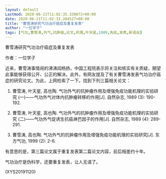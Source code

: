 ```yaml
---
layout: default
Lastmod: 2020-06-21T11:02:35.330872+00:00
date: 2020-06-21T11:02:33.284527+00:00
title: "曹雪涛研究气功治疗癌症及重复发表"
author: "一位学子"
tags: [气功,曹雪涛,外气,抗肿瘤,论文,机理,叶天星,1989,免疫,发表,新语丝]
---
```


曹雪涛研究气功治疗癌症及重复发表

作者：一位学子

近来，曹雪涛事情闹的沸沸阎杨扬，中国工程院表示将关注和核实有关质疑，期望此事能够获得公开、公正的解决。此外，有网友提及了有关曹雪涛发表气功治疗癌症的研究论文。为此，上网检索了一下。找到下列三篇相关论文：

1.    曹雪涛, 叶天星, 高也陶. 气功外气的抗肿瘤作用及增强免疫功能机理的实验研究 (一)——气功外气对体内抗肿瘤转移的作用[J]. 自然杂志, 1989 (3): 190-192.

2.    曹雪涛, 叶天星, 高也陶. 气功外气的抗肿瘤作用及增强免疫功能机理的实验研究 (二)——气功外气促诱生抗癌淋巴因子的作用[J]. 自然杂志, 1989 (4): 289-291.

3.    曹雪涛, 高也陶. 气功外气的抗肿瘤作用及增强免疫功能机理的实验研究[J]. 东方气功, 1999 (2): 2-6.

有意思的是，第三篇论文属于重复发表第二篇论文内容，前后相差约十年。

气功治疗是伪科学，还要重复发表，让人无语了。

(XYS20191120)

